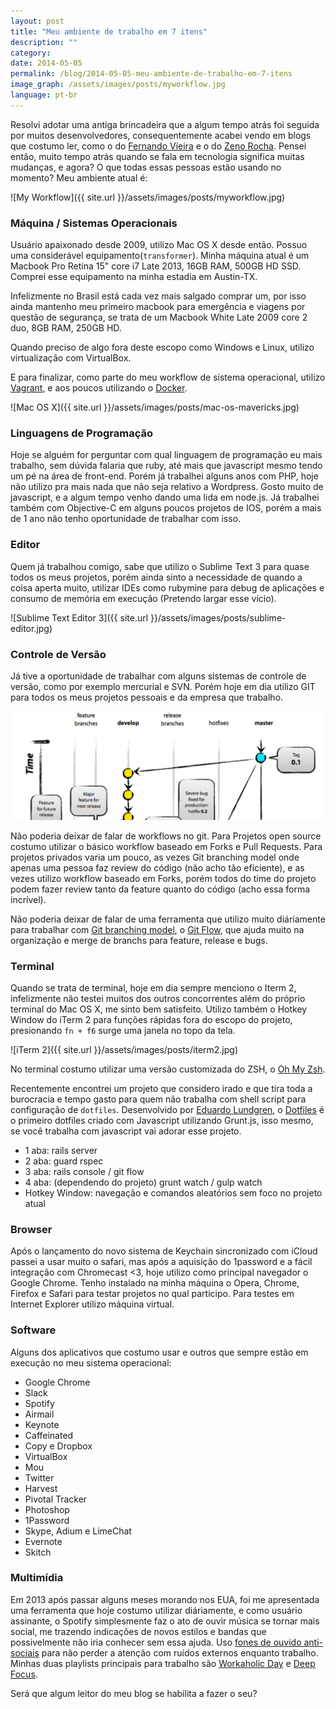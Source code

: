 ```yaml
---
layout: post
title: "Meu ambiente de trabalho em 7 itens"
description: ""
category:
date: 2014-05-05
permalink: /blog/2014-05-05-meu-ambiente-de-trabalho-em-7-itens
image_graph: /assets/images/posts/myworkflow.jpg
language: pt-br
---
```


<!-- more -->

Resolvi adotar uma antiga brincadeira que a algum tempo atrás foi seguida por muitos desenvolvedores, consequentemente acabei vendo em blogs que costumo ler, como o do [Fernando Vieira](http://simplesideias.com.br/meu-ambiente-de-desenvolvimento-em-7-itens/) e o do [Zeno Rocha](http://zenorocha.com/meu-ambiente-de-trabalho-em-7-itens/). Pensei então, muito tempo atrás quando se fala em tecnologia significa muitas mudanças, e agora? O que todas essas pessoas estão usando no momento? Meu ambiente atual é:

![My Workflow]({{ site.url }}/assets/images/posts/myworkflow.jpg)


### Máquina / Sistemas Operacionais
Usuário apaixonado desde 2009, utilizo Mac OS X desde então. Possuo uma considerável equipamento(`transformer`). Minha máquina atual é um Macbook Pro Retina 15" core i7 Late 2013, 16GB RAM, 500GB HD SSD. Comprei esse equipamento na minha estadia em Austin-TX.

Infelizmente no Brasil está cada vez mais salgado comprar um, por isso ainda mantenho meu primeiro macbook para emergência e viagens por questão de segurança, se trata de um Macbook White Late 2009 core 2 duo, 8GB RAM, 250GB HD.

Quando preciso de algo fora deste escopo como Windows e Linux, utilizo virtualização com VirtualBox.

E para finalizar, como parte do meu workflow de sistema operacional, utilizo [Vagrant](http://www.vagrantup.com/), e aos poucos utilizando o [Docker](https://www.docker.io/).


![Mac OS X]({{ site.url }}/assets/images/posts/mac-os-mavericks.jpg)


### Linguagens de Programação
Hoje se alguém for perguntar com qual linguagem de programação eu mais trabalho, sem dúvida falaria que ruby, até mais que javascript mesmo tendo um pé na área de front-end. Porém já trabalhei alguns anos com PHP, hoje não utilizo pra mais nada que não seja relativo a Wordpress. Gosto muito de javascript, e a algum tempo venho dando uma lida em node.js. Já trabalhei também com Objective-C em alguns poucos projetos de IOS, porém a mais de 1 ano não tenho oportunidade de trabalhar com isso.

### Editor
Quem já trabalhou comigo, sabe que utilizo o Sublime Text 3 para quase todos os meus projetos, porém ainda sinto a necessidade de quando a coisa aperta muito, utilizar IDEs como rubymine para debug de aplicações e consumo de memória em execução (Pretendo largar esse vício).

![Sublime Text Editor 3]({{ site.url }}/assets/images/posts/sublime-editor.jpg)


### Controle de Versão
Já tive a oportunidade de trabalhar com alguns sistemas de controle de versão, como por exemplo mercurial e SVN. Porém hoje em dia utilizo GIT para todos os meus projetos pessoais e da empresa que trabalho.

![Git Branching Model](/assets/images/posts/git-branching-model.jpg)

Não poderia deixar de falar de workflows no git. Para Projetos open source costumo utilizar o básico workflow baseado em Forks e Pull Requests. Para projetos privados varia um pouco, as vezes Git branching model onde apenas uma pessoa faz review do código (não acho tão eficiente), e as vezes utilizo workflow baseado em Forks, porém todos do time do projeto podem fazer review tanto da feature quanto do código (acho essa forma incrível).

Não poderia deixar de falar de uma ferramenta que utilizo muito diáriamente para trabalhar com [Git branching model](http://nvie.com/posts/a-successful-git-branching-model/), o [Git Flow](http://danielkummer.github.io/git-flow-cheatsheet/), que ajuda muito na organização e merge de branchs para feature, release e bugs.

### Terminal
Quando se trata de terminal, hoje em dia sempre menciono o Iterm 2, infelizmente não testei muitos dos outros concorrentes além do próprio terminal do Mac OS X, me sinto bem satisfeito. Utilizo também o Hotkey Window do iTerm 2 para funções rápidas fora do escopo do projeto, presionando `fn + f6` surge uma janela no topo da tela.

![iTerm 2]({{ site.url }}/assets/images/posts/iterm2.jpg)

No terminal costumo utilizar uma versão customizada do ZSH, o [Oh My Zsh](https://github.com/robbyrussell/oh-my-zsh).

Recentemente encontrei um projeto que considero irado e que tira toda a burocracia e tempo gasto para quem não trabalha com shell script para configuração de `dotfiles`. Desenvolvido por [Eduardo Lundgren](https://github.com/eduardolundgren), o [Dotfiles](https://github.com/eduardolundgren/dotfiles) é o primeiro dotfiles criado com Javascript utilizando Grunt.js, isso mesmo, se você trabalha com javascript vai adorar esse projeto.

* 1 aba: rails server
* 2 aba: guard rspec
* 3 aba: rails console / git flow
* 4 aba: (dependendo do projeto) grunt watch / gulp watch
* Hotkey Window: navegação e comandos aleatórios sem foco no projeto atual

### Browser
Após o lançamento do novo sistema de Keychain sincronizado com iCloud passei a usar muito o safari, mas após a aquisição do 1password e a fácil integração com Chromecast <3, hoje utilizo como principal navegador o Google Chrome. Tenho instalado na minha máquina o Opera, Chrome, Firefox e Safari para testar projetos no qual participo. Para testes em Internet Explorer utilizo máquina virtual.

### Software
Alguns dos aplicativos que costumo usar e outros que sempre estão em execução no meu sistema operacional:

* Google Chrome
* Slack
* Spotify
* Airmail
* Keynote
* Caffeinated
* Copy e Dropbox
* VirtualBox
* Mou
* Twitter
* Harvest
* Pivotal Tracker
* Photoshop
* 1Password
* Skype, Adium e LimeChat
* Evernote
* Skitch


### Multimídia
Em 2013 após passar alguns meses morando nos EUA, foi me apresentada uma ferramenta que hoje costumo utilizar diáriamente, e como usuário assinante, o Spotify simplesmente faz o ato de ouvir música se tornar mais social, me trazendo indicações de novos estilos e bandas que possivelmente não iria conhecer sem essa ajuda. Uso [fones de ouvido anti-sociais](http://www.amazon.com/Audio-Technica-ATH-M50-Professional-Monitor-Headphones/dp/B000ULAP4U/ref=sr_1_2?ie=UTF8&qid=1399264243&sr=8-2&keywords=audiotechnica+ath+m50) para não perder a atenção com ruídos externos enquanto trabalho. Minhas duas playlists principais para trabalho são [Workaholic Day](http://open.spotify.com/user/1298209581/playlist/6Y4nLRqsVyQmZQvkF0KXkL) e [Deep Focus](http://open.spotify.com/user/spotify/playlist/2ujjMpFriZ2nayLmrD1Jgl).


Será que algum leitor do meu blog se habilita a fazer o seu?